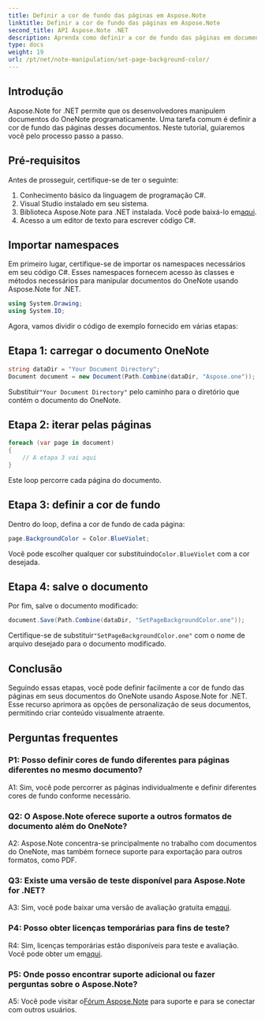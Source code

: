 ```yaml
---
title: Definir a cor de fundo das páginas em Aspose.Note
linktitle: Definir a cor de fundo das páginas em Aspose.Note
second_title: API Aspose.Note .NET
description: Aprenda como definir a cor de fundo das páginas em documentos Aspose.Note usando a linguagem de programação C# com guia passo a passo.
type: docs
weight: 19
url: /pt/net/note-manipulation/set-page-background-color/
---
```

## Introdução

Aspose.Note for .NET permite que os desenvolvedores manipulem documentos do OneNote programaticamente. Uma tarefa comum é definir a cor de fundo das páginas desses documentos. Neste tutorial, guiaremos você pelo processo passo a passo.

## Pré-requisitos

Antes de prosseguir, certifique-se de ter o seguinte:

1. Conhecimento básico da linguagem de programação C#.
2. Visual Studio instalado em seu sistema.
3.  Biblioteca Aspose.Note para .NET instalada. Você pode baixá-lo em[aqui](https://releases.aspose.com/note/net/).
4. Acesso a um editor de texto para escrever código C#.

## Importar namespaces

Em primeiro lugar, certifique-se de importar os namespaces necessários em seu código C#. Esses namespaces fornecem acesso às classes e métodos necessários para manipular documentos do OneNote usando Aspose.Note for .NET.

```csharp
using System.Drawing;
using System.IO;

```

Agora, vamos dividir o código de exemplo fornecido em várias etapas:

## Etapa 1: carregar o documento OneNote

```csharp
string dataDir = "Your Document Directory";
Document document = new Document(Path.Combine(dataDir, "Aspose.one"));
```

 Substituir`"Your Document Directory"` pelo caminho para o diretório que contém o documento do OneNote.

## Etapa 2: iterar pelas páginas

```csharp
foreach (var page in document)
{
    // A etapa 3 vai aqui
}
```

Este loop percorre cada página do documento.

## Etapa 3: definir a cor de fundo

Dentro do loop, defina a cor de fundo de cada página:

```csharp
page.BackgroundColor = Color.BlueViolet;
```

 Você pode escolher qualquer cor substituindo`Color.BlueViolet` com a cor desejada.

## Etapa 4: salve o documento

Por fim, salve o documento modificado:

```csharp
document.Save(Path.Combine(dataDir, "SetPageBackgroundColor.one"));
```

 Certifique-se de substituir`"SetPageBackgroundColor.one"` com o nome de arquivo desejado para o documento modificado.

## Conclusão

Seguindo essas etapas, você pode definir facilmente a cor de fundo das páginas em seus documentos do OneNote usando Aspose.Note for .NET. Esse recurso aprimora as opções de personalização de seus documentos, permitindo criar conteúdo visualmente atraente.

## Perguntas frequentes

### P1: Posso definir cores de fundo diferentes para páginas diferentes no mesmo documento?

A1: Sim, você pode percorrer as páginas individualmente e definir diferentes cores de fundo conforme necessário.

### Q2: O Aspose.Note oferece suporte a outros formatos de documento além do OneNote?

A2: Aspose.Note concentra-se principalmente no trabalho com documentos do OneNote, mas também fornece suporte para exportação para outros formatos, como PDF.

### Q3: Existe uma versão de teste disponível para Aspose.Note for .NET?

A3: Sim, você pode baixar uma versão de avaliação gratuita em[aqui](https://releases.aspose.com/).

### P4: Posso obter licenças temporárias para fins de teste?

 R4: Sim, licenças temporárias estão disponíveis para teste e avaliação. Você pode obter um em[aqui](https://purchase.aspose.com/temporary-license/).

### P5: Onde posso encontrar suporte adicional ou fazer perguntas sobre o Aspose.Note?

 A5: Você pode visitar o[Fórum Aspose.Note](https://forum.aspose.com/c/note/28) para suporte e para se conectar com outros usuários.